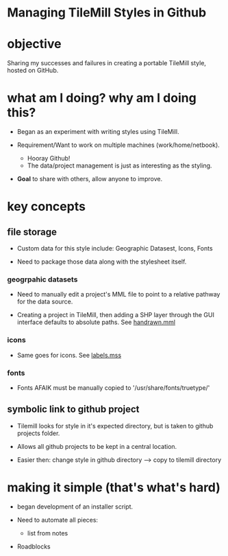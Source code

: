 Managing TileMill Styles in Github
==================================

# objective

Sharing my successes and failures in creating a portable TileMill
style, hosted on GitHub.

# what am I doing? why am I doing this?

* Began as an experiment with writing styles using TileMill.

* Requirement/Want to work on multiple machines (work/home/netbook).
  * Hooray Github! 
  * The data/project management is just as interesting as the styling.

* **Goal** to share with others, allow anyone to improve.

# key concepts

## file storage

* Custom data for this style include: Geographic Datasest, Icons, Fonts

* Need to package those data along with the stylesheet itself.

### geogrpahic datasets

* Need to manually edit a project's MML file to point to a relative pathway
  for the data source.

* Creating a project in TileMill, then adding a SHP layer through the GUI
  interface defaults to absolute paths. See [handrawn.mml](https://github.com/mattmakesmaps/couchtiles-notes/blob/master/styles/handdrawn/handdrawn.mml)

### icons

* Same goes for icons. See [labels.mss](https://github.com/mattmakesmaps/couchtiles-notes/blob/master/styles/handdrawn/labels.mss#L88)

### fonts

* Fonts AFAIK must be manually copied to '/usr/share/fonts/truetype/'

## symbolic link to github project

* Tilemill looks for style in it's expected directory, but is taken
  to github projects folder.

* Allows all github projects to be kept in a central location.

* Easier then: change style in github directory --> copy to tilemill directory

# making it simple (that's what's hard)

* began development of an installer script.

* Need to automate all pieces:
  * list from notes

* Roadblocks
